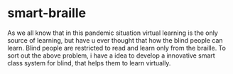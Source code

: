 # smart-braille
As we all know that in this pandemic situation virtual learning is the only source of learning, but have u ever thought that how the blind people can learn. Blind people are restricted to read and learn only from the braille.  To sort out the above problem, i have a idea to develop a innovative smart class system for blind, that helps them to learn virtually.
